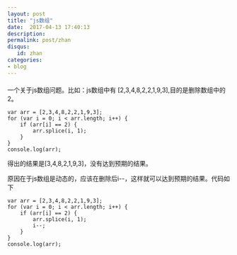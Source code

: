 ```yaml
---
layout: post
title: "js数组"
date:  2017-04-13 17:40:13
description: 
permalink: post/zhan
disqus:
   id: zhan
categories:
- blog
---
```


####
一个关于js数组问题。比如：js数组中有 [2,3,4,8,2,2,1,9,3],目的是删除数组中的2。
<pre><code>var arr = [2,3,4,8,2,2,1,9,3];
for (var i = 0; i < arr.length; i++) {
	if (arr[i] == 2) {
		arr.splice(i, 1);
	}
}
console.log(arr);
</code></pre>
得出的结果是[3,4,8,2,1,9,3]，没有达到预期的结果。

原因在于js数组是动态的，应该在删除后i--，这样就可以达到预期的结果。代码如下
<pre><code>var arr = [2,3,4,8,2,2,1,9,3];
for (var i = 0; i < arr.length; i++) {
	if (arr[i] == 2) {
		arr.splice(i, 1);
		i--;
	}
}
console.log(arr);
</code></pre>
